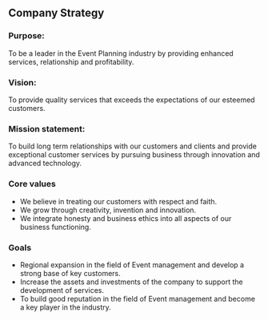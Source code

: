 ## Company Strategy
### Purpose:
To be a leader in the Event Planning industry by providing enhanced services, relationship and profitability.
### Vision:
To provide quality services that exceeds the expectations of our esteemed customers.
### Mission statement:
To build long term relationships with our customers and clients and provide exceptional customer services by pursuing business through innovation and advanced technology.
### Core values
- We believe in treating our customers with respect and faith.
- We grow through creativity, invention and innovation.
- We integrate honesty and business ethics into all aspects of our business functioning.

### Goals
- Regional expansion in the field of Event management and develop a strong base of key customers.
- Increase the assets and investments of the company to support the development of services.
- To build good reputation in the field of Event  management and become a key player in the industry.


